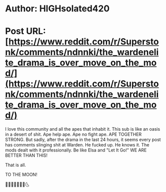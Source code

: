 # Author: HIGHsolated420
# Post URL: [https://www.reddit.com/r/Superstonk/comments/ndnnki/the_wardenelite_drama_is_over_move_on_the_mod/](https://www.reddit.com/r/Superstonk/comments/ndnnki/the_wardenelite_drama_is_over_move_on_the_mod/)


I love this community and all the apes that inhabit it. This sub is like an oasis in a desert of shit. Ape help ape. Ape no fight ape. APE TOGETHER STRONG. But sadly, after the drama in the last 24 hours, it seems every post has comments slinging shit at Warden. He fucked up. He knows it. The mods dealt with it professionally. Be like Elsa and "Let It Go!" WE ARE BETTER THAN THIS! 

That is all. 

TO THE MOON!

🦍🤝💪🏼💎🤲🚀🌜